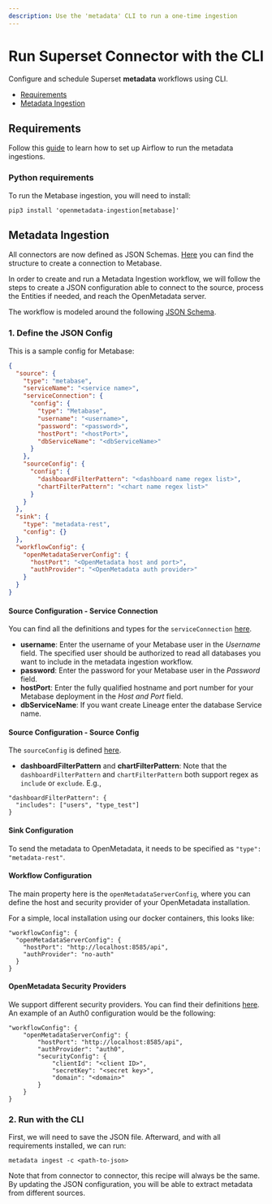 ```yaml
---
description: Use the 'metadata' CLI to run a one-time ingestion
---
```


# Run Superset Connector with the CLI

Configure and schedule Superset **metadata** workflows using CLI.

* [Requirements](run-metabase-connector-with-the-cli.md#requirements)
* [Metadata Ingestion](run-metabase-connector-with-the-cli.md#metadata-ingestion)

## Requirements

Follow this [guide](../../../docs/integrations/airflow/) to learn how to set up Airflow to run the metadata ingestions.

### Python requirements

To run the Metabase ingestion, you will need to install:

```
pip3 install 'openmetadata-ingestion[metabase]'
```

## Metadata Ingestion

All connectors are now defined as JSON Schemas. [Here](https://github.com/open-metadata/OpenMetadata/blob/main/catalog-rest-service/src/main/resources/json/schema/entity/services/connections/dashboard/metabaseConnection.json) you can find the structure to create a connection to Metabase.

In order to create and run a Metadata Ingestion workflow, we will follow the steps to create a JSON configuration able to connect to the source, process the Entities if needed, and reach the OpenMetadata server.

The workflow is modeled around the following [JSON Schema](https://github.com/open-metadata/OpenMetadata/blob/main/catalog-rest-service/src/main/resources/json/schema/metadataIngestion/workflow.json).

### 1. Define the JSON Config

This is a sample config for Metabase:

```json
{
  "source": {
    "type": "metabase",
    "serviceName": "<service name>",
    "serviceConnection": {
      "config": {
        "type": "Metabase",
        "username": "<username>",
        "password": "<password>",
        "hostPort": "<hostPort>",
        "dbServiceName": "<dbServiceName>"
      }
    },
    "sourceConfig": {
      "config": {
        "dashboardFilterPattern": "<dashboard name regex list>",
        "chartFilterPattern": "<chart name regex list>"
      }
    }
  },
  "sink": {
    "type": "metadata-rest",
    "config": {}
  },
  "workflowConfig": {
    "openMetadataServerConfig": {
      "hostPort": "<OpenMetadata host and port>",
      "authProvider": "<OpenMetadata auth provider>"
    }
  }
}
```

#### Source Configuration - Service Connection

You can find all the definitions and types for the `serviceConnection` [here](https://github.com/open-metadata/OpenMetadata/blob/main/catalog-rest-service/src/main/resources/json/schema/entity/services/connections/dashboard/metabaseConnection.json).

* **username**: Enter the username of your Metabase user in the _Username_ field. The specified user should be authorized to read all databases you want to include in the metadata ingestion workflow.
* **password**: Enter the password for your Metabase user in the _Password_ field.
* **hostPort**: Enter the fully qualified hostname and port number for your Metabase deployment in the _Host and Port_ field.
* **dbServiceName**: If you want create Lineage enter the database Service name.

#### Source Configuration - Source Config

The `sourceConfig` is defined [here](https://github.com/open-metadata/OpenMetadata/blob/main/catalog-rest-service/src/main/resources/json/schema/metadataIngestion/dashboardServiceMetadataPipeline.json).

* **dashboardFilterPattern** and **chartFilterPattern**: Note that the `dashboardFilterPattern` and `chartFilterPattern` both support regex as `include` or `exclude`. E.g.,

```
"dashboardFilterPattern": {
  "includes": ["users", "type_test"]
}
```

#### Sink Configuration

To send the metadata to OpenMetadata, it needs to be specified as `"type": "metadata-rest"`.

#### Workflow Configuration

The main property here is the `openMetadataServerConfig`, where you can define the host and security provider of your OpenMetadata installation.

For a simple, local installation using our docker containers, this looks like:

```
"workflowConfig": {
  "openMetadataServerConfig": {
    "hostPort": "http://localhost:8585/api",
    "authProvider": "no-auth"
  }
}
```

#### OpenMetadata Security Providers

We support different security providers. You can find their definitions [here](https://github.com/open-metadata/OpenMetadata/tree/main/catalog-rest-service/src/main/resources/json/schema/security/client). An example of an Auth0 configuration would be the following:

```
"workflowConfig": {
    "openMetadataServerConfig": {
        "hostPort": "http://localhost:8585/api",
        "authProvider": "auth0",
        "securityConfig": {
            "clientId": "<client ID>",
            "secretKey": "<secret key>",
            "domain": "<domain>"
        }
    }
}
```

### 2. Run with the CLI

First, we will need to save the JSON file. Afterward, and with all requirements installed, we can run:

```
metadata ingest -c <path-to-json>
```

Note that from connector to connector, this recipe will always be the same. By updating the JSON configuration, you will be able to extract metadata from different sources.
